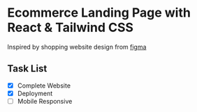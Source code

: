# Ecommerce Landing Page with React & Tailwind CSS

Inspired by shopping website design from [figma](https://www.figma.com/community/file/1135871952737326157)

## Task List
- [x] Complete Website
- [x] Deployment
- [ ] Mobile Responsive
